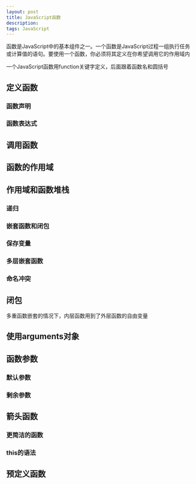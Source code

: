 ```yaml
---
layout: post
title: JavaScript函数
description: 
tags: JavaScript
---
```


函数是JavaScript中的基本组件之一。一个函数是JavaScript过程一组执行任务或计算值的语句。要使用一个函数，你必须将其定义在你希望调用它的作用域内

一个JavaScript函数用function关键字定义，后面跟着函数名和圆括号

## 定义函数

### 函数声明

### 函数表达式



## 调用函数



## 函数的作用域



## 作用域和函数堆栈

### 递归

### 嵌套函数和闭包

### 保存变量

### 多层嵌套函数

### 命名冲突



## 闭包

多重函数嵌套的情况下，内层函数用到了外层函数的自由变量



## 使用arguments对象



## 函数参数

### 默认参数

### 剩余参数



## 箭头函数

### 更简洁的函数

### this的语法



## 预定义函数











